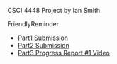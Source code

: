 CSCI 4448 Project
by Ian Smith

FriendlyReminder

* [Part1 Submission](Smith_FriendlyReminder_Part1.pdf)
* [Part2 Submission](Smith_FriendlyReminder_Part2.pdf)
* [Part3 Progress Report \#1 Video](Smith_FriendlyReminder_Part3.mov)
